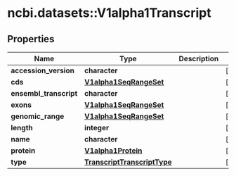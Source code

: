 # ncbi.datasets::V1alpha1Transcript

## Properties
Name | Type | Description | Notes
------------ | ------------- | ------------- | -------------
**accession_version** | **character** |  | [optional] 
**cds** | [**V1alpha1SeqRangeSet**](v1alpha1SeqRangeSet.md) |  | [optional] 
**ensembl_transcript** | **character** |  | [optional] 
**exons** | [**V1alpha1SeqRangeSet**](v1alpha1SeqRangeSet.md) |  | [optional] 
**genomic_range** | [**V1alpha1SeqRangeSet**](v1alpha1SeqRangeSet.md) |  | [optional] 
**length** | **integer** |  | [optional] 
**name** | **character** |  | [optional] 
**protein** | [**V1alpha1Protein**](v1alpha1Protein.md) |  | [optional] 
**type** | [**TranscriptTranscriptType**](TranscriptTranscriptType.md) |  | [optional] 


